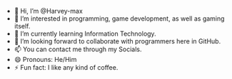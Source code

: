 - 👋 Hi, I’m @Harvey-max
- 👀 I’m interested in programming, game development, as well as gaming itself.
- 🌱 I’m currently learning Information Technology.
- 💞️ I’m looking forward to collaborate with programmers here in GitHub.
- 📫 You can contact me through my Socials.
- 😄 Pronouns: He/Him
- ⚡ Fun fact: I like any kind of coffee.

<!---
Harvey-max/Harvey-max is a ✨ special ✨ repository because its `README.md` (this file) appears on your GitHub profile.
You can click the Preview link to take a look at your changes.
--->
